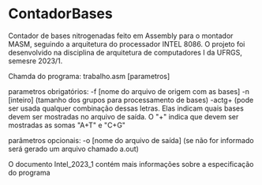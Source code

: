 # ContadorBases
Contador de bases nitrogenadas feito em Assembly para o montador MASM, seguindo a arquitetura do processador INTEL 8086. O projeto foi desenvolvido na disciplina de arquitetura de computadores I da UFRGS, semesre 2023/1.

Chamda do programa:
trabalho.asm [parametros]

parametros obrigatórios:
-f [nome do arquivo de origem com as bases]
-n [inteiro] (tamanho dos grupos para processamento de bases)
-actg+ (pode ser usada qualquer combinação dessas letras. Elas indicam quais bases devem ser mostradas no arquivo de saída. O "+" indica que devem ser mostradas as somas "A+T" e "C+G"

parâmetros opcionais:
-o [nome do arquivo de saída] (se não for informado será gerado um arquivo chamado a.out)

O documento Intel_2023_1 contém mais informações sobre a especificação do programa
